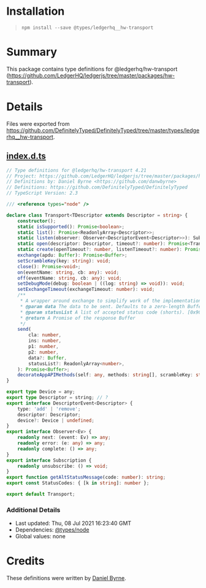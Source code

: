 # Installation
> `npm install --save @types/ledgerhq__hw-transport`

# Summary
This package contains type definitions for @ledgerhq/hw-transport (https://github.com/LedgerHQ/ledgerjs/tree/master/packages/hw-transport).

# Details
Files were exported from https://github.com/DefinitelyTyped/DefinitelyTyped/tree/master/types/ledgerhq__hw-transport.
## [index.d.ts](https://github.com/DefinitelyTyped/DefinitelyTyped/tree/master/types/ledgerhq__hw-transport/index.d.ts)
````ts
// Type definitions for @ledgerhq/hw-transport 4.21
// Project: https://github.com/LedgerHQ/ledgerjs/tree/master/packages/hw-transport, https://github.com/ledgerhq/ledgerjs
// Definitions by: Daniel Byrne <https://github.com/danwbyrne>
// Definitions: https://github.com/DefinitelyTyped/DefinitelyTyped
// TypeScript Version: 2.3

/// <reference types="node" />

declare class Transport<TDescriptor extends Descriptor = string> {
    constructor();
    static isSupported(): Promise<boolean>;
    static list(): Promise<ReadonlyArray<Descriptor>>;
    static listen(observer: Observer<DescriptorEvent<Descriptor>>): Subscription;
    static open(descriptor: Descriptor, timeout?: number): Promise<Transport<typeof descriptor>>;
    static create(openTimeout?: number, listenTimeout?: number): Promise<Transport<Descriptor>>;
    exchange(apdu: Buffer): Promise<Buffer>;
    setScrambleKey(key: string): void;
    close(): Promise<void>;
    on(eventName: string, cb: any): void;
    off(eventName: string, cb: any): void;
    setDebugMode(debug: boolean | ((log: string) => void)): void;
    setExchangeTimeout(exchangeTimeout: number): void;
    /**
     * A wrapper around exchange to simplify work of the implementation.
     * @param data The data to be sent. Defaults to a zero-length Buffer.
     * @param statusList A list of accepted status code (shorts). [0x9000] by default.
     * @return A Promise of the response Buffer
     */
    send(
        cla: number,
        ins: number,
        p1: number,
        p2: number,
        data?: Buffer,
        statusList?: ReadonlyArray<number>,
    ): Promise<Buffer>;
    decorateAppAPIMethods(self: any, methods: string[], scrambleKey: string): void;
}

export type Device = any;
export type Descriptor = string; // ?
export interface DescriptorEvent<Descriptor> {
    type: 'add' | 'remove';
    descriptor: Descriptor;
    device?: Device | undefined;
}
export interface Observer<Ev> {
    readonly next: (event: Ev) => any;
    readonly error: (e: any) => any;
    readonly complete: () => any;
}
export interface Subscription {
    readonly unsubscribe: () => void;
}
export function getAltStatusMessage(code: number): string;
export const StatusCodes: { [k in string]: number };

export default Transport;

````

### Additional Details
 * Last updated: Thu, 08 Jul 2021 16:23:40 GMT
 * Dependencies: [@types/node](https://npmjs.com/package/@types/node)
 * Global values: none

# Credits
These definitions were written by [Daniel Byrne](https://github.com/danwbyrne).

